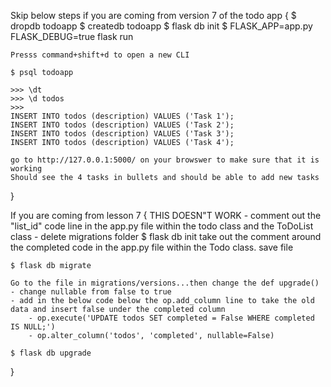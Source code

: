 Skip below steps if you are coming from version 7 of the todo app
{
    $ dropdb todoapp
    $ createdb todoapp
    $ flask db init
    $ FLASK_APP=app.py FLASK_DEBUG=true flask run

    Presss command+shift+d to open a new CLI

    $ psql todoapp

    >>> \dt
    >>> \d todos
    >>> 
    INSERT INTO todos (description) VALUES ('Task 1');
    INSERT INTO todos (description) VALUES ('Task 2');
    INSERT INTO todos (description) VALUES ('Task 3');
    INSERT INTO todos (description) VALUES ('Task 4');

    go to http://127.0.0.1:5000/ on your browswer to make sure that it is working
    Should see the 4 tasks in bullets and should be able to add new tasks
}


If you are coming from lesson 7 {
   THIS DOESN"T WORK
    - comment out the "list_id" code line in the app.py file within the todo class and the ToDoList class
    - delete migrations folder
    $ flask db init
    take out the comment around the completed code in the app.py file within the Todo class. save file

    $ flask db migrate

    Go to the file in migrations/versions...then change the def upgrade()
    - change nullable from false to true
    - add in the below code below the op.add_column line to take the old data and insert false under the completed column
        - op.execute('UPDATE todos SET completed = False WHERE completed IS NULL;')
        - op.alter_column('todos', 'completed', nullable=False)

    $ flask db upgrade
}

